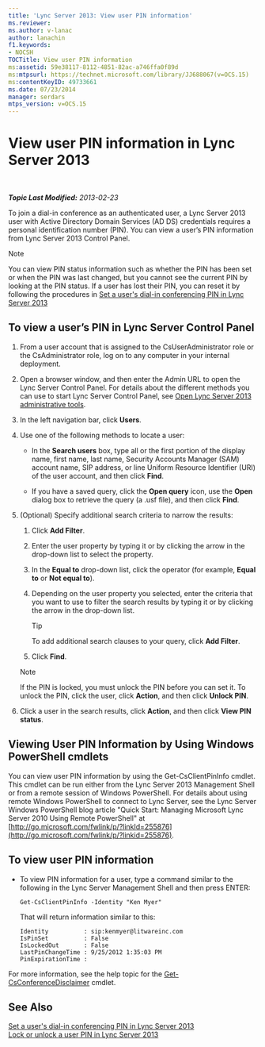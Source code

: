 ```yaml
---
title: 'Lync Server 2013: View user PIN information'
ms.reviewer: 
ms.author: v-lanac
author: lanachin
f1.keywords:
- NOCSH
TOCTitle: View user PIN information
ms:assetid: 59e38117-8112-4851-82ac-a746ffa0f89d
ms:mtpsurl: https://technet.microsoft.com/library/JJ688067(v=OCS.15)
ms:contentKeyID: 49733661
ms.date: 07/23/2014
manager: serdars
mtps_version: v=OCS.15
---
```


<div data-xmlns="http://www.w3.org/1999/xhtml">

<div class="topic" data-xmlns="http://www.w3.org/1999/xhtml" data-msxsl="urn:schemas-microsoft-com:xslt" data-cs="http://msdn.microsoft.com/">

<div data-asp="http://msdn2.microsoft.com/asp">

# View user PIN information in Lync Server 2013

</div>

<div id="mainSection">

<div id="mainBody">

<span> </span>

_**Topic Last Modified:** 2013-02-23_

To join a dial-in conference as an authenticated user, a Lync Server 2013 user with Active Directory Domain Services (AD DS) credentials requires a personal identification number (PIN). You can view a user’s PIN information from Lync Server 2013 Control Panel.

<div>


> [!NOTE]  
> You can view PIN status information such as whether the PIN has been set or when the PIN was last changed, but you cannot see the current PIN by looking at the PIN status. If a user has lost their PIN, you can reset it by following the procedures in <A href="lync-server-2013-set-a-user-s-dial-in-conferencing-pin.md">Set a user's dial-in conferencing PIN in Lync Server 2013</A>



</div>

<div>

## To view a user’s PIN in Lync Server Control Panel

1.  From a user account that is assigned to the CsUserAdministrator role or the CsAdministrator role, log on to any computer in your internal deployment.

2.  Open a browser window, and then enter the Admin URL to open the Lync Server Control Panel. For details about the different methods you can use to start Lync Server Control Panel, see [Open Lync Server 2013 administrative tools](lync-server-2013-open-lync-server-administrative-tools.md).

3.  In the left navigation bar, click **Users**.

4.  Use one of the following methods to locate a user:
    
      - In the **Search users** box, type all or the first portion of the display name, first name, last name, Security Accounts Manager (SAM) account name, SIP address, or line Uniform Resource Identifier (URI) of the user account, and then click **Find**.
    
      - If you have a saved query, click the **Open query** icon, use the **Open** dialog box to retrieve the query (a .usf file), and then click **Find**.

5.  (Optional) Specify additional search criteria to narrow the results:
    
    1.  Click **Add Filter**.
    
    2.  Enter the user property by typing it or by clicking the arrow in the drop-down list to select the property.
    
    3.  In the **Equal to** drop-down list, click the operator (for example, **Equal to** or **Not equal to**).
    
    4.  Depending on the user property you selected, enter the criteria that you want to use to filter the search results by typing it or by clicking the arrow in the drop-down list.
        
        <div>
        

        > [!TIP]  
        > To add additional search clauses to your query, click <STRONG>Add Filter</STRONG>.

        
        </div>
    
    5.  Click **Find**.
    
    <div>
    

    > [!NOTE]  
    > If the PIN is locked, you must unlock the PIN before you can set it. To unlock the PIN, click the user, click <STRONG>Action</STRONG>, and then click <STRONG>Unlock PIN</STRONG>.

    
    </div>

6.  Click a user in the search results, click **Action**, and then click **View PIN status**.

</div>

<div>

## Viewing User PIN Information by Using Windows PowerShell cmdlets

You can view user PIN information by using the Get-CsClientPinInfo cmdlet. This cmdlet can be run either from the Lync Server 2013 Management Shell or from a remote session of Windows PowerShell. For details about using remote Windows PowerShell to connect to Lync Server, see the Lync Server Windows PowerShell blog article "Quick Start: Managing Microsoft Lync Server 2010 Using Remote PowerShell" at [http://go.microsoft.com/fwlink/p/?linkId=255876](http://go.microsoft.com/fwlink/p/?linkid=255876).

<div>

## To view user PIN information

  - To view PIN information for a user, type a command similar to the following in the Lync Server Management Shell and then press ENTER:
    
        Get-CsClientPinInfo -Identity "Ken Myer"
    
    That will return information similar to this:
    
        Identity          : sip:kenmyer@litwareinc.com
        IsPinSet          : False
        IsLockedOut       : False
        LastPinChangeTime : 9/25/2012 1:35:03 PM
        PinExpirationTime :

</div>

For more information, see the help topic for the [Get-CsConferenceDisclaimer](https://docs.microsoft.com/powershell/module/skype/Get-CsConferenceDisclaimer) cmdlet.

</div>

<div>

## See Also


[Set a user's dial-in conferencing PIN in Lync Server 2013](lync-server-2013-set-a-user-s-dial-in-conferencing-pin.md)  
[Lock or unlock a user PIN in Lync Server 2013](lync-server-2013-lock-or-unlock-a-user-pin.md)  
  

</div>

</div>

<span> </span>

</div>

</div>

</div>

